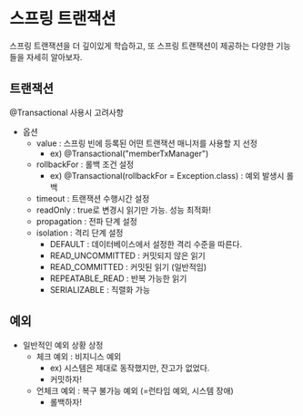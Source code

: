 # 스프링 트랜잭션

스프링 트랜잭션을 더 깊이있게 학습하고, 또 스프링 트랜잭션이 제공하는 다양한 기능들을 자세히 알아보자.

## 트랜잭션

@Transactional 사용시 고려사항

- 옵션
  - value : 스프링 빈에 등록된 어떤 트랜잭션 매니저를 사용할 지 선정
    - ex) @Transactional("memberTxManager")
  - rollbackFor : 롤백 조건 설정
    - ex) @Transactional(rollbackFor = Exception.class) : 예외 발생시 롤백
  - timeout : 트랜잭션 수행시간 설정
  - readOnly : true로 변경시 읽기만 가능. 성능 최적화!
  - propagation : 전파 단계 설정
  - isolation : 격리 단계 설정
    - DEFAULT : 데이터베이스에서 설정한 격리 수준을 따른다.
    - READ_UNCOMMITTED : 커밋되지 않은 읽기
    - READ_COMMITTED : 커밋된 읽기 (일반적임)
    - REPEATABLE_READ : 반복 가능한 읽기
    - SERIALIZABLE : 직렬화 가능

## 예외

- 일반적인 예외 상황 상정
  - 체크 예외 : 비지니스 예외
    - ex) 시스템은 제대로 동작했지만, 잔고가 없었다.
    - 커밋하자!
  - 언체크 예외 : 복구 불가능 예외 (=런타임 예외, 시스템 장애)
    - 롤백하자!
